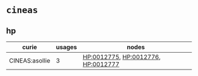 # `cineas`

## hp

| curie          |   usages | nodes                                                                                                                                                                     |
|----------------|----------|---------------------------------------------------------------------------------------------------------------------------------------------------------------------------|
| CINEAS:asollie |        3 | [HP:0012775](http://purl.obolibrary.org/obo/HP_0012775), [HP:0012776](http://purl.obolibrary.org/obo/HP_0012776), [HP:0012777](http://purl.obolibrary.org/obo/HP_0012777) |

